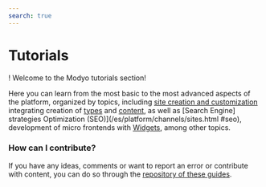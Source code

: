 ```yaml
---
search: true
---
```


# Tutorials

! Welcome to the Modyo tutorials section! 

Here you can learn from the most basic to the most advanced aspects of the platform, organized by topics, including [site creation and customization](/es/platform/channels/sites.html) integrating creation of [types](/es/platform/content/types.html) and [content](/en/platform/content/), as well as [Search Engine] strategies Optimization (SEO)](/es/platform/channels/sites.html #seo), development of micro frontends with [Widgets](/es/platform/channels/widgets.html), among other topics.

### How can I contribute?
If you have any ideas, comments or want to report an error or contribute with content, you can do so through the [repository of these guides](https://github.com/modyo/modyo-docs).